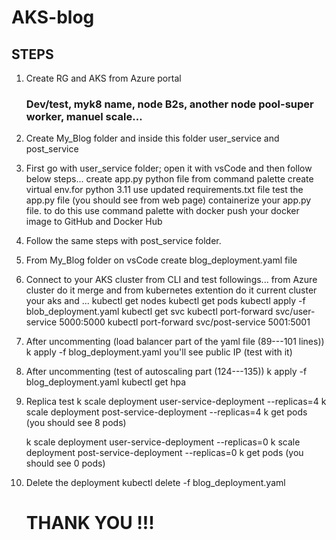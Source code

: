 # AKS-blog
## STEPS
1.  Create RG and AKS from Azure portal 
    ### Dev/test, myk8 name, node B2s, another node pool-super worker, manuel scale…

2. Create My_Blog folder and inside this folder user_service and post_service
3. First go with user_service folder; open it with vsCode and then follow below steps...
    create app.py python file
    from command palette create virtual env.for python 3.11
    use updated requirements.txt file
    test the app.py file (you should see from web page)
    containerize  your app.py file. to do this use command palette with docker
    push your docker image to GitHub and Docker Hub

4. Follow the same steps with post_service folder.
5. From My_Blog folder on vsCode create blog_deployment.yaml file
6. Connect to your AKS cluster from CLI and test followings...
    from Azure cluster do it merge and from kubernetes extention do it current cluster your aks and ...
    kubectl get nodes
    kubectl get pods
    kubectl apply -f blob_deployment.yaml
    kubectl get svc
    kubectl port-forward svc/user-service 5000:5000
    kubectl port-forward svc/post-service 5001:5001

7. After uncommenting (load balancer part of the yaml file (89---101 lines))
    k apply -f blog_deployment.yaml
    you'll see public IP (test with it)

8. After uncommenting (test of autoscaling part (124---135))
    k apply -f blog_deployment.yaml
    kubectl get hpa

9. Replica test
    k scale deployment user-service-deployment --replicas=4
    k scale deployment post-service-deployment --replicas=4
    k get pods (you should see 8 pods)

    k scale deployment user-service-deployment --replicas=0
    k scale deployment post-service-deployment --replicas=0
    k get pods (you should see 0 pods)

10. Delete the deployment
    kubectl delete -f blog_deployment.yaml

    # THANK YOU !!!